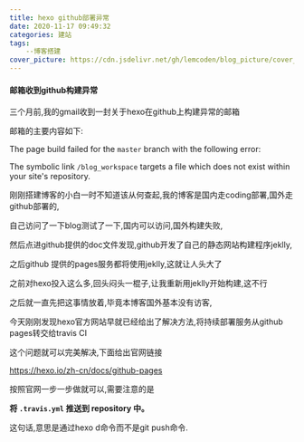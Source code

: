 ```yaml
---
title: hexo github部署异常
date: 2020-11-17 09:49:32
categories: 建站
tags:
	--博客搭建
cover_picture: https://cdn.jsdelivr.net/gh/lemcoden/blog_picture/cover_picture/hexo.jpg
---
```


#### 邮箱收到github构建异常

三个月前,我的gmail收到一封关于hexo在github上构建异常的邮箱

邮箱的主要内容如下:

The page build failed for the `master` branch with the following error:

The symbolic link `/blog_workspace` targets a file which does not exist within your site's repository.

<!-- more -->

刚刚搭建博客的小白一时不知道该从何查起,我的博客是国内走coding部署,国外走github部署的,

自己访问了一下blog测试了一下,国内可以访问,国外构建失败,

然后点进github提供的doc文件发现,github开发了自己的静态网站构建程序jeklly,

之后github 提供的pages服务都将使用jeklly,这就让人头大了

之前对hexo投入这么多,回头闷头一棍子,让我重新用jeklly开始构建,这不行



之后就一直先把这事情放着,毕竟本博客国外基本没有访客,

今天刚刚发现hexo官方网站早就已经给出了解决方法,将持续部署服务从github pages转交给travis CI

这个问题就可以完美解决,下面给出官网链接

https://hexo.io/zh-cn/docs/github-pages

按照官网一步一步做就可以,需要注意的是

**将 `.travis.yml` 推送到 repository 中。**

这句话,意思是通过hexo d命令而不是git push命令.